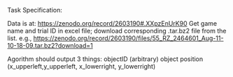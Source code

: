Task Specification:

Data is at: https://zenodo.org/record/2603190#.XXpzEnUrK90
Get game name and trial ID in excel file;
download corresponding .tar.bz2 file from the list.
e.g., https://zenodo.org/record/2603190/files/55_RZ_2464601_Aug-11-10-18-09.tar.bz2?download=1

Agorithm should output 3 things:
objectID (arbitrary)
object position (x_upperleft,y_upperleft, x_lowerright, y_lowerright)
